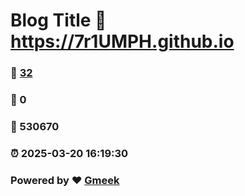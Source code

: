 # Blog Title :link: https://7r1UMPH.github.io 
### :page_facing_up: [32](https://7r1UMPH.github.io/tag.html) 
### :speech_balloon: 0 
### :hibiscus: 530670 
### :alarm_clock: 2025-03-20 16:19:30 
### Powered by :heart: [Gmeek](https://github.com/Meekdai/Gmeek)
